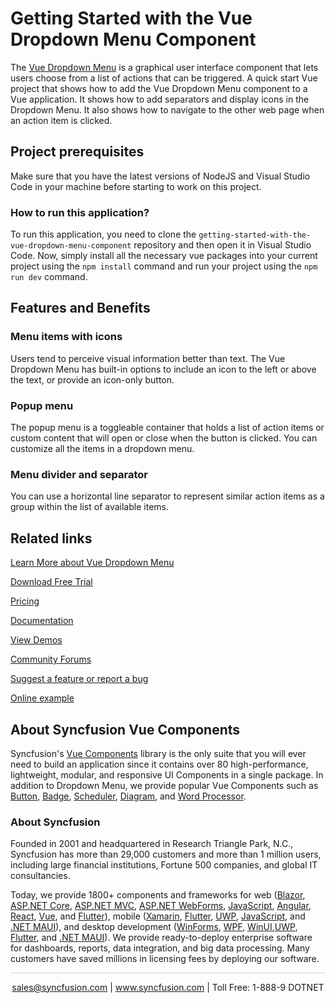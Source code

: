 # Getting Started with the Vue Dropdown Menu Component
The [Vue Dropdown Menu](https://www.syncfusion.com/vue-components/vue-dropdown-menu?utm_source=github&utm_medium=listing&utm_campaign=vue-dropdown-menu-github-samples) is a graphical user interface component that lets users choose from a list of actions that can be triggered. A quick start Vue project that shows how to add the Vue Dropdown Menu component to a Vue application. It shows how to add separators and display icons in the Dropdown Menu. It also shows how to navigate to the other web page when an action item is clicked. 

## Project prerequisites

Make sure that you have the latest versions of NodeJS and Visual Studio Code in your machine before starting to work on this project.

### How to run this application?
To run this application, you need to clone the `getting-started-with-the-vue-dropdown-menu-component` repository and then open it in Visual Studio Code. Now, simply install all the necessary vue packages into your current project using the `npm install` command and run your project using the `npm run dev` command.

## Features and Benefits

### Menu items with icons

Users tend to perceive visual information better than text. The Vue Dropdown Menu has built-in options to include an icon to the left or above the text, or provide an icon-only button.

### Popup menu

The popup menu is a toggleable container that holds a list of action items or custom content that will open or close when the button is clicked. You can customize all the items in a dropdown menu.

### Menu divider and separator

You can use a horizontal line separator to represent similar action items as a group within the list of available items.

## Related links
[Learn More about Vue Dropdown Menu](https://www.syncfusion.com/vue-components/vue-dropdown-menu?utm_source=github&utm_medium=listing&utm_campaign=vue-dropdown-menu-github-samples)

[Download Free Trial](https://www.syncfusion.com/account/manage-trials/downloads?utm_source=github&utm_medium=listing&utm_campaign=vue-dropdown-menu-github-samples)

[Pricing](https://www.syncfusion.com/sales/teamlicense?utm_source=github&utm_medium=listing&utm_campaign=vue-dropdown-menu-github-samples)

[Documentation](https://ej2.syncfusion.com/vue/documentation/drop-down-button/getting-started?utm_source=github&utm_medium=listing&utm_campaign=vue-dropdown-menu-github-samples)

[View Demos](https://github.com/SyncfusionExamples/getting-started-with-the-vue-dropdown-menu-component?utm_source=github&utm_medium=listing&utm_campaign=vue-dropdown-menu-github-samples)

[Community Forums](https://www.syncfusion.com/forums/vue-components?utm_source=github&utm_medium=listing&utm_campaign=vue-dropdown-menu-github-samples)

[Suggest a feature or report a bug](https://www.syncfusion.com/feedback/vue?utm_source=github&utm_medium=listing&utm_campaign=vue-dropdown-menu-github-samples)

[Online example](https://ej2.syncfusion.com/vue/demos/#/bootstrap5/button/dropdown-button.html?utm_source=github&utm_medium=listing&utm_campaign=vue-dropdown-menu-github-samples)

## About Syncfusion Vue Components

Syncfusion's [Vue Components](https://www.syncfusion.com/vue-components?utm_source=github&utm_medium=listing&utm_campaign=vue-dropdown-menu-github-samples) library is the only suite that you will ever need to build an application since it contains over 80 high-performance, lightweight, modular, and responsive UI Components in a single package. In addition to Dropdown Menu, we provide popular Vue Components such as [Button](https://www.syncfusion.com/vue-components/vue-button?utm_source=github&utm_medium=listing&utm_campaign=vue-dropdown-menu-github-samples), [Badge](https://www.syncfusion.com/vue-components/vue-badge?utm_source=github&utm_medium=listing&utm_campaign=vue-dropdown-menu-github-samples), [Scheduler](https://www.syncfusion.com/vue-components/vue-scheduler?utm_source=github&utm_medium=listing&utm_campaign=vue-dropdown-menu-github-samples), [Diagram](https://www.syncfusion.com/vue-components/vue-diagram?utm_source=github&utm_medium=listing&utm_campaign=vue-dropdown-menu-github-samples), and [Word Processor](https://www.syncfusion.com/vue-components/vue-word-processor?utm_source=github&utm_medium=listing&utm_campaign=vue-dropdown-menu-github-samples).

### About Syncfusion
Founded in 2001 and headquartered in Research Triangle Park, N.C., Syncfusion has more than 29,000 customers and more than 1 million users, including large financial institutions, Fortune 500 companies, and global IT consultancies.

Today, we provide 1800+ components and frameworks for web ([Blazor](https://www.syncfusion.com/blazor-components?utm_source=github&utm_medium=listing&utm_campaign=vue-dropdown-menu-github-samples), [ASP.NET Core](https://www.syncfusion.com/aspnet-core-ui-controls?utm_source=github&utm_medium=listing&utm_campaign=vue-dropdown-menu-github-samples), [ASP.NET MVC](https://www.syncfusion.com/aspnet-mvc-ui-controls?utm_source=github&utm_medium=listing&utm_campaign=vue-dropdown-menu-github-samples), [ASP.NET WebForms](https://www.syncfusion.com/jquery/aspnet-webforms-ui-controls?utm_source=github&utm_medium=listing&utm_campaign=vue-dropdown-menu-github-samples), [JavaScript](https://www.syncfusion.com/javascript-ui-controls?utm_source=github&utm_medium=listing&utm_campaign=vue-dropdown-menu-github-samples), [Angular](https://www.syncfusion.com/angular-components?utm_source=github&utm_medium=listing&utm_campaign=vue-dropdown-menu-github-samples), [React](https://www.syncfusion.com/react-components?utm_source=github&utm_medium=listing&utm_campaign=vue-dropdown-menu-github-samples), [Vue](https://www.syncfusion.com/vue-components?utm_source=github&utm_medium=listing&utm_campaign=vue-dropdown-menu-github-samples), and [Flutter](https://www.syncfusion.com/flutter-widgets?utm_source=github&utm_medium=listing&utm_campaign=vue-dropdown-menu-github-samples)), mobile ([Xamarin](https://www.syncfusion.com/xamarin-ui-controls?utm_source=github&utm_medium=listing&utm_campaign=vue-dropdown-menu-github-samples), [Flutter](https://www.syncfusion.com/flutter-widgets?utm_source=github&utm_medium=listing&utm_campaign=vue-dropdown-menu-github-samples), [UWP](https://www.syncfusion.com/uwp-ui-controls?utm_source=github&utm_medium=listing&utm_campaign=vue-dropdown-menu-github-samples), [JavaScript](https://www.syncfusion.com/javascript-ui-controls?utm_source=github&utm_medium=listing&utm_campaign=vue-dropdown-menu-github-samples), and [.NET MAUI](https://www.syncfusion.com/maui-controls?utm_source=github&utm_medium=listing&utm_campaign=vue-dropdown-menu-github-samples)), and desktop development ([WinForms](https://www.syncfusion.com/winforms-ui-controls?utm_source=github&utm_medium=listing&utm_campaign=vue-dropdown-menu-github-samples), [WPF](https://www.syncfusion.com/wpf-controls?utm_source=github&utm_medium=listing&utm_campaign=vue-dropdown-menu-github-samples), [WinUI](https://www.syncfusion.com/winui-controls?utm_source=github&utm_medium=listing&utm_campaign=vue-dropdown-menu-github-samples),[UWP](https://www.syncfusion.com/uwp-ui-controls?utm_source=github&utm_medium=listing&utm_campaign=vue-dropdown-menu-github-samples), [Flutter](https://www.syncfusion.com/flutter-widgets?utm_source=github&utm_medium=listing&utm_campaign=vue-dropdown-menu-github-samples), and [.NET MAUI](https://www.syncfusion.com/maui-controls?utm_source=github&utm_medium=listing&utm_campaign=vue-dropdown-menu-github-samples)). We provide ready-to-deploy enterprise software for dashboards, reports, data integration, and big data processing. Many customers have saved millions in licensing fees by deploying our software.

<hr style="height:0.3px;border:none;color:lightgrey;background-color:lightgrey;" />

<p align="center">
<a href="mailto:sales@syncfusion.com?Subject=Syncfusion Vue Grid - GitHub" target="_top">sales@syncfusion.com</a> | <a href="https://www.syncfusion.com?utm_source=github&utm_medium=listing&utm_campaign=vue-dropdown-menu-github-samples)">www.syncfusion.com</a> | Toll Free: 1-888-9 DOTNET <br>
</p>


